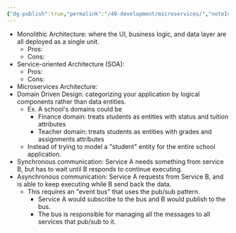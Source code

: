 ```yaml
---
{"dg-publish":true,"permalink":"/40-development/microservices/","noteIcon":"","created":"2024.08.29 17:17","updated":"2024.09.09 16:17"}
---
```



-   Monolithic Architecture: where the UI, business logic, and data layer are all deployed as a single unit.
    -   Pros:
    -   Cons:
-   Service-oriented Architecture (SOA):
    -   Pros:
    -   Cons:
-   Microservices Architecture:
-   Domain Driven Design: categorizing your application by logical components rather than data entities.
    -   Ex. A school's domains could be
        -   Finance domain: treats students as entities with status and tuition attributes
        -   Teacher domain: treats students as entities with grades and assignments attributes
    -   Instead of trying to model a "student" entity for the entire school application.
-   Synchronous communication: Service A needs something from service B, but has to wait until B responds to continue executing.
-   Asynchronous communication: Service A requests from Service B, and is able to keep executing while B send back the data.
    -   This requires an "event bus" that uses the pub/sub pattern.
        -   Service A would subscribe to the bus and B would publish to the bus.
        -   The bus is responsible for managing all the messages to all services that pub/sub to it.
